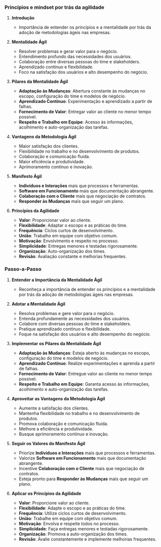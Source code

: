 ### Princípios e mindset por trás da agilidade

1. **Introdução**

   - Importância de entender os princípios e a mentalidade por trás da adoção de metodologias ágeis nas empresas.

2. **Mentalidade Ágil**

   - Resolver problemas e gerar valor para o negócio.
   - Entendimento profundo das necessidades dos usuários.
   - Colaboração entre diversas pessoas do time e stakeholders.
   - Aprendizado contínuo e flexibilidade.
   - Foco na satisfação dos usuários e alto desempenho do negócio.

3. **Pilares da Mentalidade Ágil**

   - **Adaptação às Mudanças**: Abertura constante às mudanças no escopo, configuração do time e modelos de negócio.
   - **Aprendizado Contínuo**: Experimentação e aprendizado a partir de falhas.
   - **Fornecimento de Valor**: Entregar valor ao cliente no menor tempo possível.
   - **Respeito e Trabalho em Equipe**: Acesso às informações, acolhimento e auto-organização das tarefas.

4. **Vantagens da Metodologia Ágil**

   - Maior satisfação dos clientes.
   - Flexibilidade no trabalho e no desenvolvimento de produtos.
   - Colaboração e comunicação fluida.
   - Maior eficiência e produtividade.
   - Aprimoramento contínuo e inovação.

5. **Manifesto Ágil**

   - **Indivíduos e Interações** mais que processos e ferramentas.
   - **Software em Funcionamento** mais que documentação abrangente.
   - **Colaboração com o Cliente** mais que negociação de contratos.
   - **Responder às Mudanças** mais que seguir um plano.

6. **Princípios da Agilidade**
   - **Valor**: Proporcionar valor ao cliente.
   - **Flexibilidade**: Adaptar o escopo e as práticas do time.
   - **Frequência**: Ciclos curtos de desenvolvimento.
   - **União**: Trabalho em equipe com objetivo comum.
   - **Motivação**: Envolvimento e respeito no processo.
   - **Simplicidade**: Entregas menores e testadas rigorosamente.
   - **Organização**: Auto-organização dos times.
   - **Revisão**: Avaliação constante e melhorias frequentes.

### Passo-a-Passo

1. **Entender a Importância da Mentalidade Ágil**

   - Reconheça a importância de entender os princípios e a mentalidade por trás da adoção de metodologias ágeis nas empresas.

2. **Adotar a Mentalidade Ágil**

   - Resolva problemas e gere valor para o negócio.
   - Entenda profundamente as necessidades dos usuários.
   - Colabore com diversas pessoas do time e stakeholders.
   - Pratique aprendizado contínuo e flexibilidade.
   - Foque na satisfação dos usuários e alto desempenho do negócio.

3. **Implementar os Pilares da Mentalidade Ágil**

   - **Adaptação às Mudanças**: Esteja aberto às mudanças no escopo, configuração do time e modelos de negócio.
   - **Aprendizado Contínuo**: Realize experimentações e aprenda a partir de falhas.
   - **Fornecimento de Valor**: Entregue valor ao cliente no menor tempo possível.
   - **Respeito e Trabalho em Equipe**: Garanta acesso às informações, acolhimento e auto-organização das tarefas.

4. **Aproveitar as Vantagens da Metodologia Ágil**

   - Aumente a satisfação dos clientes.
   - Mantenha flexibilidade no trabalho e no desenvolvimento de produtos.
   - Promova colaboração e comunicação fluida.
   - Melhore a eficiência e produtividade.
   - Busque aprimoramento contínuo e inovação.

5. **Seguir os Valores do Manifesto Ágil**

   - Priorize **Indivíduos e Interações** mais que processos e ferramentas.
   - Valorize **Software em Funcionamento** mais que documentação abrangente.
   - Incentive **Colaboração com o Cliente** mais que negociação de contratos.
   - Esteja pronto para **Responder às Mudanças** mais que seguir um plano.

6. **Aplicar os Princípios da Agilidade**
   - **Valor**: Proporcione valor ao cliente.
   - **Flexibilidade**: Adapte o escopo e as práticas do time.
   - **Frequência**: Utilize ciclos curtos de desenvolvimento.
   - **União**: Trabalhe em equipe com objetivo comum.
   - **Motivação**: Envolva e respeite todos no processo.
   - **Simplicidade**: Faça entregas menores e testadas rigorosamente.
   - **Organização**: Promova a auto-organização dos times.
   - **Revisão**: Avalie constantemente e implemente melhorias frequentes.
